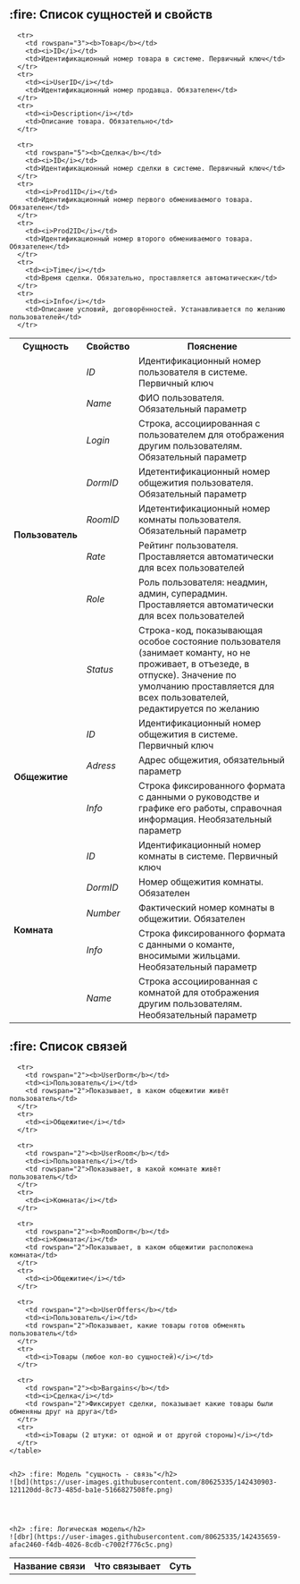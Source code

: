 <h2> :fire: Список сущностей и свойств </h2>

<table>
<tr>
   <th>Сущность</th>
   <th>Свойство</th>
   <th>Пояснение</th>
</tr>
<tr>
        <td rowspan="8"><b>Пользователь</b></td>
        <td><i>ID</i></td>
        <td>Идентификационный номер пользователя в системе. Первичный ключ</td>
      </tr>
      <tr>
        <td><i>Name</i></td>
        <td>ФИО пользователя. Обязательный параметр</td>
      </tr>
      <tr>
        <td><i>Login</i></td>
        <td>Строка, ассоциированная с пользователем для отображения другим пользователям. Обязательный параметр</td>
      </tr>
      <tr>
        <td><i>DormID</i></td>
        <td>Идетентификационный номер общежития пользователя. Обязательный параметр</td>
      </tr>
      <tr>
        <td><i>RoomID</i></td>
        <td>Идетентификационный номер комнаты пользователя. Обязательный параметр</td>
      </tr>
      <tr>
        <td><i>Rate</i></td>
        <td>Рейтинг пользователя. Проставляется автоматически для всех пользователей</td>
      </tr>
      <tr>
        <td><i>Role</i></td>
        <td>Роль пользователя: неадмин, админ, суперадмин. Проставляется автоматически для всех пользователей</td>
      </tr>
      <tr>
        <td><i>Status</i></td>
        <td>Строка-код, показывающая особое состояние пользователя (занимает команту, но не проживает, в отъезеде, в отпуске). Значение по умолчанию проставляется для всех пользователей, редактируется по желанию</td>
      </tr>
      <tr>
        <td rowspan="3"><b>Общежитие</b></td>
        <td><i>ID</i></td>
        <td>Идентификационный номер общежития в системе. Первичный ключ</td>
      </tr>
      <tr>
        <td><i>Adress</i></td>
        <td>Адрес общежития, обязательный параметр</td>
      </tr>
      <tr>
        <td><i>Info</i></td>
        <td>Строка фиксированного формата с данными о руководстве и графике его работы, справочная информация. Необязательный параметр</td>
      </tr>
      <tr>
        <td rowspan="5"><b>Комната</b></td>
        <td><i>ID</i></td>
        <td>Идентификационный номер комнаты в системе. Первичный ключ</td>
      </tr>
      <tr>
        <td><i>DormID</i></td>
        <td>Номер общежития комнаты. Обязателен</td>
      </tr>
      <tr>
        <td><i>Number</i></td>
        <td>Фактический номер комнаты в общежитии. Обязателен</td>
      </tr>
      <tr>
        <td><i>Info</i></td>
        <td>Строка фиксированного формата с данными о команте, вносимыми жильцами. Необязательный параметр</td>
      </tr>
      <tr>
        <td><i>Name</i></td>
        <td>Строка ассоциированная с комнатой для отображения другим пользователям. Необязательный параметр</td>
      </tr>
      
      <tr>
        <td rowspan="3"><b>Товар</b></td>
        <td><i>ID</i></td>
        <td>Идентификационный номер товара в системе. Первичный ключ</td>
      </tr>
      <tr>
        <td><i>UserID</i></td>
        <td>Идентификационный номер продавца. Обязателен</td>
      </tr>
      <tr>
        <td><i>Description</i></td>
        <td>Описание товара. Обязательно</td>
      </tr>
      
      <tr>
        <td rowspan="5"><b>Сделка</b></td>
        <td><i>ID</i></td>
        <td>Идентификационный номер сделки в системе. Первичный ключ</td>
      </tr>
      <tr>
        <td><i>Prod1ID</i></td>
        <td>Идентификационный номер первого обмениваемого товара. Обязателен</td>
      </tr>
      <tr>
        <td><i>Prod2ID</i></td>
        <td>Идентификационный номер второго обмениваемого товара. Обязателен</td>
      </tr>
      <tr>
        <td><i>Time</i></td>
        <td>Время сделки. Обязательно, проставляется автоматически</td>
      </tr>
      <tr>
        <td><i>Info</i></td>
        <td>Описание условий, договорённостей. Устанавливается по желанию пользователей</td>
      </tr>
</table>


   <h2> :fire: Список связей</h2>
    <table>
      <tr>
        <th>Название связи</th>
        <th>Что связывает</th>
        <th>Суть</th>
      </tr>
      
      <tr>
        <td rowspan="2"><b>UserDorm</b></td>
        <td><i>Пользователь</i></td>
        <td rowspan="2">Показывает, в каком общежитии живёт пользователь</td>
      </tr>
      <tr>
        <td><i>Общежитие</i></td>
      </tr>
      
      <tr>
        <td rowspan="2"><b>UserRoom</b></td>
        <td><i>Пользователь</i></td>
        <td rowspan="2">Показывает, в какой комнате живёт пользователь</td>
      </tr>
      <tr>
        <td><i>Комната</i></td>
      </tr>
      
      <tr>
        <td rowspan="2"><b>RoomDorm</b></td>
        <td><i>Комната</i></td>
        <td rowspan="2">Показывает, в каком общежитии расположена комната</td>
      </tr>
      <tr>
        <td><i>Общежитие</i></td>
      </tr>
      
      <tr>
        <td rowspan="2"><b>UserOffers</b></td>
        <td><i>Пользователь</i></td>
        <td rowspan="2">Показывает, какие товары готов обменять пользователь</td>
      </tr>
      <tr>
        <td><i>Товары (любое кол-во сущностей)</i></td>
      </tr>
      
      <tr>
        <td rowspan="2"><b>Bargains</b></td>
        <td><i>Сделка</i></td>
        <td rowspan="2">Фиксирует сделки, показывает какие товары были обменяны друг на друга</td>
      </tr>
      <tr>
        <td><i>Товары (2 штуки: от одной и от другой стороны)</i></td>
      </tr>
    </table>
  

    <h2> :fire: Модель "сущность - связь"</h2>
    ![bd](https://user-images.githubusercontent.com/80625335/142430903-121120dd-8c73-485d-ba1e-5166827508fe.png)


  

    <h2> :fire: Логическая модель</h2>
    ![dbr](https://user-images.githubusercontent.com/80625335/142435659-afac2460-f4db-4026-8cdb-c7002f776c5c.png)




   
